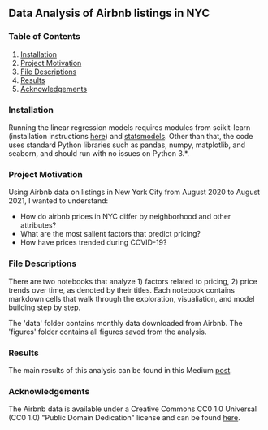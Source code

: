 ## Data Analysis of Airbnb listings in NYC

### Table of Contents
1. [Installation](#installation)
2. [Project Motivation](#motivation)
3. [File Descriptions](#files)
4. [Results](#results)
5. [Acknowledgements](#acknowledge)

### Installation <a name='installation'></a>
Running the linear regression models requires modules from scikit-learn (installation instructions [here](https://scikit-learn.org/stable/install.html)) and [statsmodels](https://www.statsmodels.org/stable/install.html). Other than that, the code uses standard Python libraries such as pandas, numpy, matplotlib, and seaborn, and should run with no issues on Python 3.*.

### Project Motivation <a name='motivation'></a>
Using Airbnb data on listings in New York City from August 2020 to August 2021, I wanted to understand:
- How do airbnb prices in NYC differ by neighborhood and other attributes?
- What are the most salient factors that predict pricing?
- How have prices trended during COVID-19?

### File Descriptions <a name='files'></a>
There are two notebooks that analyze 1) factors related to pricing, 2) price trends over time, as denoted by their titles. Each notebook contains markdown cells that walk through the exploration, visualiation, and model building step by step.

The 'data' folder contains monthly data downloaded from Airbnb.
The 'figures' folder contains all figures saved from the analysis. 

### Results <a name='results'></a>
The main results of this analysis can be found in this Medium [post](https://medium.com/@jaymeesheng/where-should-you-stay-in-new-york-bd6230714b29?source=friends_link&sk=db917983f89d41bb06fb8a34e4430eda).

### Acknowledgements <a name='acknowledge'></a>
The Airbnb data is available under a Creative Commons CC0 1.0 Universal (CC0 1.0) "Public Domain Dedication" license and can be found [here](http://insideairbnb.com/get-the-data.html). 



